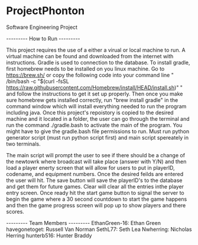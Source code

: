 # ProjectPhonton
Software Engineering Project 

--------- How to Run ---------

This project requires the use of a either a virual or local machine to run. A virtual machine can be found and downloaded from the internet with instructions. Gradle is used to connection to the database. To install gradle, first homebrew needs to be installed on you linux machine. Go to https://brew.sh/ or copy the following code into your command line " /bin/bash -c "$(curl -fsSL https://raw.githubusercontent.com/Homebrew/install/HEAD/install.sh)" " and follow the instructions to get it set up properly. Then once you make sure homebrew gets installed correctly, run "brew install gradle" in the command window which will install everything needed to run the program including java. Once this project's repoistory is copied to the desired machine and it located in a folder, the user can go through the terminal and run the command ./gradle.bash to activate the main of the program. You might have to give the gradle.bash file permissions to run. Must run python generator script (must run python script first) and main script spereately in two terminals. 

The main script will prompt the user to see if there should be a change of the newtowrk where broadcast will take place (answer with Y/N) and then load a player enerty screen that will allow for users to put in playerID, codename, and equipment numbers. Once the desired feilds are entered the user will hit. The save button will save the playerID's to the database and get them for future games. Clear will clear all the entries inthe player entry screen. Once ready hit the start game button to signal the server to begin the game where a 30 second countdown to start the game happens and then the game progress screen will pop up to show players and there scores.



--------- Team Members ---------
EthanGreen-16:       Ethan Green
havegonetoget:       Russell Van Norman
SethL77:             Seth Lea
Nwherring:           Nicholas Herring
hunterb516:          Hunter Braddy


